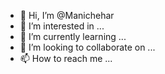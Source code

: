 - 👋 Hi, I’m @Manichehar
- 👀 I’m interested in ...
- 🌱 I’m currently learning ...
- 💞️ I’m looking to collaborate on ...
- 📫 How to reach me ...

<!---
Manichehar/Manichehar is a ✨ special ✨ repository because its `README.md` (this file) appears on your GitHub profile.
You can click the Preview link to take a look at your changes.
--->
